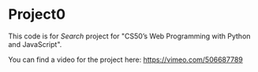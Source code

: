 # Project0

This code is for *Search* project for "CS50’s Web Programming with Python and JavaScript".

You can find a video for the project here: https://vimeo.com/506687789
